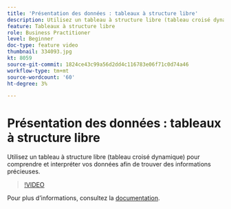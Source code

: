 ```yaml
---
title: 'Présentation des données : tableaux à structure libre'
description: Utilisez un tableau à structure libre (tableau croisé dynamique) pour comprendre et interpréter vos données afin de trouver des informations précieuses.
feature: Tableaux à structure libre
role: Business Practitioner
level: Beginner
doc-type: feature video
thumbnail: 334093.jpg
kt: 8059
source-git-commit: 1824ce43c99a56d2dd4c116783e06f71c0d74a46
workflow-type: tm+mt
source-wordcount: '60'
ht-degree: 3%

---
```



# Présentation des données : tableaux à structure libre

Utilisez un tableau à structure libre (tableau croisé dynamique) pour comprendre et interpréter vos données afin de trouver des informations précieuses.

>[!VIDEO](https://video.tv.adobe.com/v/334093/?quality=12&learn=on)

Pour plus d’informations, consultez la [documentation](https://experienceleague.adobe.com/docs/analytics/analyze/analysis-workspace/visualizations/freeform-table/freeform-table.html?lang=en).
